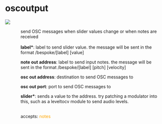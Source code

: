 
<a name=oscoutput></a><br>
# <b>oscoutput</b>
<img src="https://www.bespokesynth.com/docs/screenshots/oscoutput.png"><br>
<div style="display:inline-block;margin-left:50px;">
send OSC messages when slider values change or when notes are received<br/><br/>
<b>label*</b>: label to send slider value. the message will be sent in the format /bespoke/[label] [value]<br>

<b>note out address</b>: label to send input notes. the message will be sent in the format /bespoke/[label] [pitch] [velocity]<br>

<b>osc out address</b>: destination to send OSC messages to<br>

<b>osc out port</b>: port to send OSC messages to<br>

<b>slider*</b>: sends a value to the address. try patching a modulator into this, such as a leveltocv module to send audio levels.<br>

<br>accepts: <font color=orange>notes</font> <br></div>
